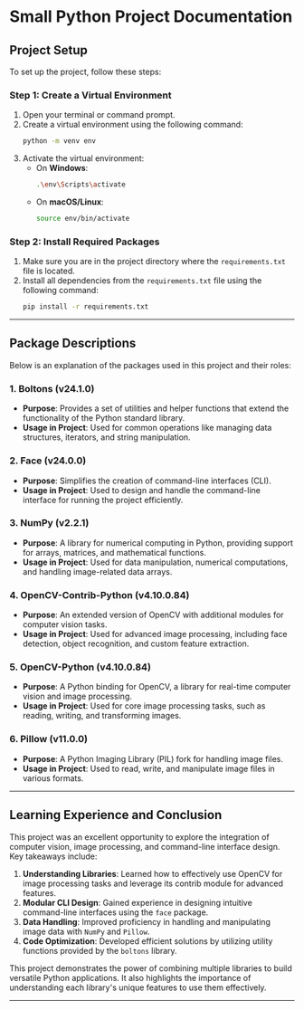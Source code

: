 # Small Python Project Documentation

## Project Setup

To set up the project, follow these steps:

### Step 1: Create a Virtual Environment

1. Open your terminal or command prompt.
2. Create a virtual environment using the following command:
   ```bash
   python -m venv env
   ```
3. Activate the virtual environment:
   - On **Windows**:
     ```bash
     .\env\Scripts\activate
     ```
   - On **macOS/Linux**:
     ```bash
     source env/bin/activate
     ```

### Step 2: Install Required Packages

1. Make sure you are in the project directory where the `requirements.txt` file is located.
2. Install all dependencies from the `requirements.txt` file using the following command:
   ```bash
   pip install -r requirements.txt
   ```

---

## Package Descriptions

Below is an explanation of the packages used in this project and their roles:

### 1. **Boltons (v24.1.0)**
   - **Purpose**: Provides a set of utilities and helper functions that extend the functionality of the Python standard library.
   - **Usage in Project**: Used for common operations like managing data structures, iterators, and string manipulation.

### 2. **Face (v24.0.0)**
   - **Purpose**: Simplifies the creation of command-line interfaces (CLI).
   - **Usage in Project**: Used to design and handle the command-line interface for running the project efficiently.

### 3. **NumPy (v2.2.1)**
   - **Purpose**: A library for numerical computing in Python, providing support for arrays, matrices, and mathematical functions.
   - **Usage in Project**: Used for data manipulation, numerical computations, and handling image-related data arrays.

### 4. **OpenCV-Contrib-Python (v4.10.0.84)**
   - **Purpose**: An extended version of OpenCV with additional modules for computer vision tasks.
   - **Usage in Project**: Used for advanced image processing, including face detection, object recognition, and custom feature extraction.

### 5. **OpenCV-Python (v4.10.0.84)**
   - **Purpose**: A Python binding for OpenCV, a library for real-time computer vision and image processing.
   - **Usage in Project**: Used for core image processing tasks, such as reading, writing, and transforming images.

### 6. **Pillow (v11.0.0)**
   - **Purpose**: A Python Imaging Library (PIL) fork for handling image files.
   - **Usage in Project**: Used to read, write, and manipulate image files in various formats.

---

## Learning Experience and Conclusion

This project was an excellent opportunity to explore the integration of computer vision, image processing, and command-line interface design. Key takeaways include:

1. **Understanding Libraries**: Learned how to effectively use OpenCV for image processing tasks and leverage its contrib module for advanced features.
2. **Modular CLI Design**: Gained experience in designing intuitive command-line interfaces using the `face` package.
3. **Data Handling**: Improved proficiency in handling and manipulating image data with `NumPy` and `Pillow`.
4. **Code Optimization**: Developed efficient solutions by utilizing utility functions provided by the `boltons` library.

This project demonstrates the power of combining multiple libraries to build versatile Python applications. It also highlights the importance of understanding each library's unique features to use them effectively.

---
